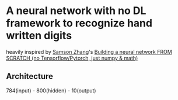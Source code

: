 # A neural network with no DL framework to recognize hand written digits

heavily inspired by [Samson Zhang](https://www.youtube.com/@SamsonZhangTheSalmon)'s [Building a neural network FROM SCRATCH (no Tensorflow/Pytorch, just numpy & math)](https://www.youtube.com/watch?v=w8yWXqWQYmU)

## Architecture
784(input) - 800(hidden) - 10(output)
